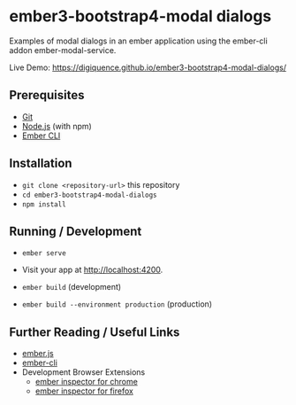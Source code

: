 # ember3-bootstrap4-modal dialogs   

Examples of modal dialogs in an ember application using the ember-cli addon ember-modal-service.

Live Demo: https://digiquence.github.io/ember3-bootstrap4-modal-dialogs/


## Prerequisites

* [Git](https://git-scm.com/)
* [Node.js](https://nodejs.org/) (with npm)
* [Ember CLI](https://ember-cli.com/)

## Installation

* `git clone <repository-url>` this repository
* `cd ember3-bootstrap4-modal-dialogs`
* `npm install`

## Running / Development

* `ember serve`
* Visit your app at [http://localhost:4200](http://localhost:4200).

* `ember build` (development)
* `ember build --environment production` (production)

## Further Reading / Useful Links

* [ember.js](https://emberjs.com/)
* [ember-cli](https://ember-cli.com/)
* Development Browser Extensions
  * [ember inspector for chrome](https://chrome.google.com/webstore/detail/ember-inspector/bmdblncegkenkacieihfhpjfppoconhi)
  * [ember inspector for firefox](https://addons.mozilla.org/en-US/firefox/addon/ember-inspector/)
